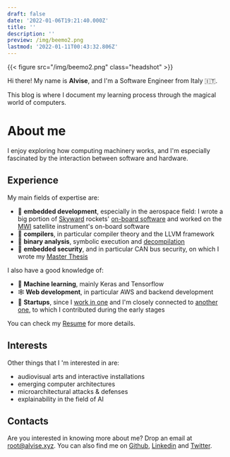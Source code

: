 ```yaml
---
draft: false
date: '2022-01-06T19:21:40.000Z'
title: ''
description: ''
preview: /img/beemo2.png
lastmod: '2022-01-11T00:43:32.806Z'
---
```


{{< figure src="/img/beemo2.png" class="headshot" >}}

Hi there! My name is **Alvise**, and I'm a Software Engineer from Italy 🇮🇹.

This blog is where I document my learning process through the magical world of computers.


# About me

I enjoy exploring how computing machinery works, and
I'm especially fascinated by the interaction between software and hardware.

## Experience


My main fields of expertise are:
* 🚀 **embedded development**, especially in the aerospace field: I wrote a big portion
of [Skyward](https://skywarder.eu) rockets' [on-board software](https://github.com/skyward-er/skyward-boardcore) and worked on the
[MWI](https://directory.eoportal.org/web/eoportal/satellite-missions/m/metop-sg) satellite instrument's on-board software
* 🐉 **compilers**, in particular compiler theory and the LLVM framework
* 🔬 **binary analysis**, symbolic execution and [decompilation](https://rev.ng)
* 🚗 **embedded security**, and in particular CAN bus security, on which I wrote
my [Master Thesis](https://www.politesi.polimi.it/bitstream/10589/180235/1/2021_10_DeFaveriTron.pdf)


I also have a good knowledge of:
* 🤖 **Machine learning**, mainly Keras and Tensorflow
* 🕸️ **Web development**, in particular AWS and backend development
* 🦄 **Startups**, since I [work in one](https://rev.ng) and I'm closely connected to [another one](https://blinklastmile.com), to which I contributed during the
early stages

You can check my [Resume](http://cv.alvise.xyz) for more details.
## Interests

Other things that I 'm interested in are:
* audiovisual arts and interactive installations
* emerging computer architectures
* microarchitectural attacks & defenses
* explainability in the field of AI

## Contacts

Are you interested in knowing more about me? Drop an email at [root@alvise.xyz](mailto:root@alvise.xyz). You can also find me on [Github](https://github.com/AlviseDeFaveri), [Linkedin](https://linkedin.com/alvise-dft) and [Twitter](https://twitter.com/HBitmasks).
